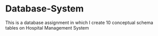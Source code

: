 # Database-System
This is a database assignment in which I create 10 conceptual schema tables on Hospital Management System
